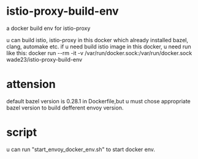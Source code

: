# istio-proxy-build-env
a docker build env for istio-proxy

u can build istio, istio-proxy in this docker which already installed bazel, clang, automake etc.
if u need build istio image in this docker, u need run like this:
docker run --rm -it -v /var/run/docker.sock:/var/run/docker.sock wade23/istio-proxy-build-env

# attension
default bazel version is 0.28.1 in Dockerfile,but u must chose appropriate bazel version to build defferent envoy version.

# script
u can run "start_envoy_docker_env.sh" to start docker env. 
